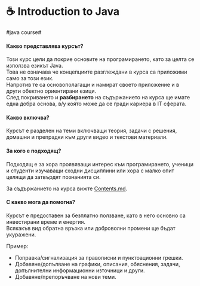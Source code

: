 # ☕ Introduction to Java
#java course#

#### Какво представлява курсът?
Този курс цели да покрие основите на програмирането, като за целта се използва езикът Java.  
Това не означава че концепциите разглеждани в курса са приложими само за този език.   
Напротив те са основополагащи и намират своето приложение и в други обектно ориентирани езици.  
След покриването и **разбирането** на съдържанието на курса ще имате една добра основа,
в/у която може да се гради кариера в IT сферата.

#### Какво включва?
Курсът е разделен на теми включващи теория, задачи с решения, домашни и препрадки към други видео и текстови материали.

#### За кого е подходящ?
Подходящ е за хора проявяващи интерес към програмирането, ученици и студенти
изучаващи сходни дисциплини или хора с малко опит целящи да затвърдят познанията си.

За съдържанието на курса вижте [Contents.md](/lectures/bg/Contents.md).

#### С какво мога да помогна?
Курсът е предоставен за безплатно ползване, като в него основно са инвестирани време и енергия.  
Всякакъв вид обратна връзка или доброволни промени ще бъдат укуражени.  

Пример:
- Поправка/сигнализация за правописни и пунктоационни грешки.
- Добавяне/допълване на графики, описания, обяснения, задачи, допълнителни информационни източници и други.
- Добавяне/препоръчване на нови теми.

